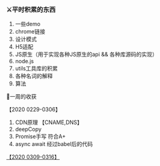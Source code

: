 ### ⚔平时积累的东西

1. 一些demo
2. chrome链接
3. 设计模式
4. H5适配
5. JS原生（用于实现各种JS原生的api && 各种库源码的实现）
6. node.js
7. utils工具库的积累
8. 各种名词的解释
9. 算法


📝一周的收获

【2020 0229-0306】 
1. CDN原理 【CNAME,DNS】
2. deepCopy
3. Promise手写 符合A+
4. async await 经过babel后的代码


[【2020 0309-0316】]("./week/20200309.md")
